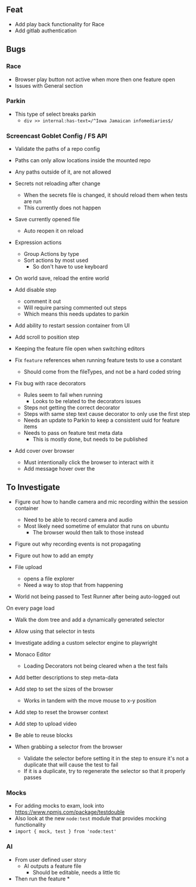 ## Feat
* Add play back functionality for Race
* Add gitlab authentication

## Bugs

### Race
* Browser play button not active when more then one feature open
* Issues with General section


### Parkin
* This type of select breaks parkin 
  * `div >> internal:has-text=/^Iowa Jamaican infomediaries$/`

### Screencast Goblet Config / FS API
* Validate the paths of a repo config
* Paths can only allow locations inside the mounted repo
* Any paths outside of it, are not allowed

* Secrets not reloading after change
  * When the secrets file is changed, it should reload them when tests are run
  * This currently does not happen

* Save currently opened file
  * Auto reopen it on reload

* Expression actions
  * Group Actions by type
  * Sort actions by most used
    * So don't have to use keyboard


* On world save, reload the entire world


* Add disable step
  * comment it out
  * Will require parsing commented out steps
  * Which means this needs updates to parkin


* Add ability to restart session container from UI
* Add scroll to position step

* Keeping the feature file open when switching editors


* Fix `feature` references when running feature tests to use a constant
  * Should come from the fileTypes, and not be a hard coded string


* Fix bug with race decorators
  * Rules seem to fail when running
    * Looks to be related to the decorators issues
  * Steps not getting the correct decorator
  * Steps with same step text cause decorator to only use the first step
  * Needs an update to Parkin to keep a consistent uuid for feature items
  * Needs to pass on feature test meta data
    * This is mostly done, but needs to be published

* Add cover over browser
  * Must intentionally click the browser to interact with it
  * Add message hover over the 


## To Investigate
* Figure out how to handle camera and mic recording within the session container
  * Need to be able to record camera and audio
  * Most likely need sometime of emulator that runs on ubuntu
    * The browser would then talk to those instead

* Figure out why recording events is not propagating
* Figure out how to add an empty 
* File upload
  * opens a file explorer
  * Need a way to stop that from happening


* World not being passed to Test Runner after being auto-logged out

On every page load
* Walk the dom tree and add a dynamically generated selector
* Allow using that selector in tests
* Investigate adding a custom selector engine to playwright


* Monaco Editor
  * Loading Decorators not being cleared when a the test fails


* Add better descriptions to step meta-data
* Add step to set the sizes of the browser
  * Works in tandem with the move mouse to x-y position
* Add step to reset the browser context
* Add step to upload video
* Be able to reuse blocks

* When grabbing a selector from the browser
  * Validate the selector before setting it in the step to ensure it's not a duplicate that will cause the test to fail
  * If it is a duplicate, try to regenerate the selector so that it properly passes


### Mocks
  * For adding mocks to exam, look into https://www.npmjs.com/package/testdouble
  * Also look at the new `node:test` module that provides mocking functionality 
  * `import { mock, test } from 'node:test'`



### AI
* From user defined user story
  * AI outputs a feature file 
    * Should be editable, needs a little tlc
* Then run the feature
  * 

